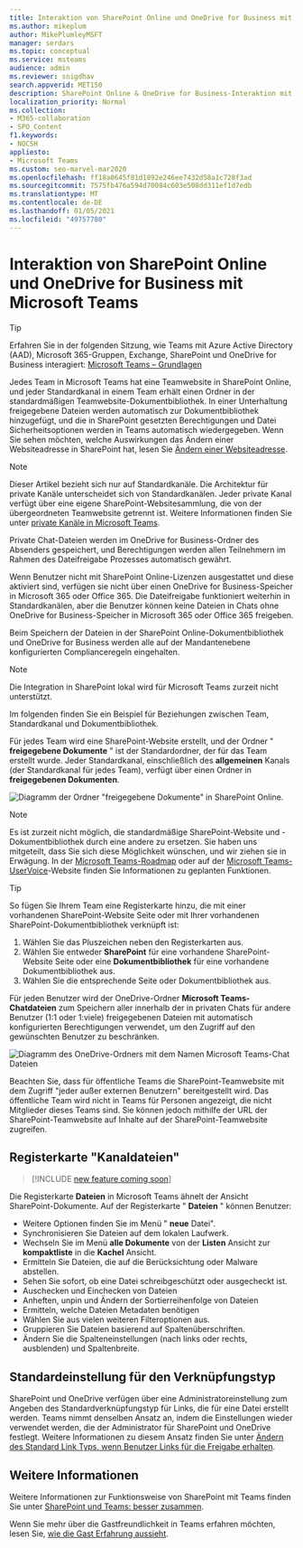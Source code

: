```yaml
---
title: Interaktion von SharePoint Online und OneDrive for Business mit Microsoft Teams
ms.author: mikeplum
author: MikePlumleyMSFT
manager: serdars
ms.topic: conceptual
ms.service: msteams
audience: admin
ms.reviewer: snigdhav
search.appverid: MET150
description: SharePoint Online & OneDrive for Business-Interaktion mit Teams; Speicherung privater Chat-Dateien & Interaktion zwischen Team, Standardkanal & Dokumentbibliothek.
localization_priority: Normal
ms.collection:
- M365-collaboration
- SPO_Content
f1.keywords:
- NOCSH
appliesto:
- Microsoft Teams
ms.custom: seo-marvel-mar2020
ms.openlocfilehash: ff18a0645f81d1892e246ee7432d58a1c728f3ad
ms.sourcegitcommit: 7575fb476a594d70084c603e508dd311ef1d7edb
ms.translationtype: MT
ms.contentlocale: de-DE
ms.lasthandoff: 01/05/2021
ms.locfileid: "49757780"
---
```

# <a name="how-sharepoint-online-and-onedrive-for-business-interact-with-microsoft-teams"></a>Interaktion von SharePoint Online und OneDrive for Business mit Microsoft Teams

> [!Tip]
> Erfahren Sie in der folgenden Sitzung, wie Teams mit Azure Active Directory (AAD), Microsoft 365-Gruppen, Exchange, SharePoint und OneDrive for Business interagiert: [Microsoft Teams – Grundlagen](https://aka.ms/teams-foundations)

Jedes Team in Microsoft Teams hat eine Teamwebsite in SharePoint Online, und jeder Standardkanal in einem Team erhält einen Ordner in der standardmäßigen Teamwebsite-Dokumentbibliothek. In einer Unterhaltung freigegebene Dateien werden automatisch zur Dokumentbibliothek hinzugefügt, und die in SharePoint gesetzten Berechtigungen und Datei Sicherheitsoptionen werden in Teams automatisch wiedergegeben. Wenn Sie sehen möchten, welche Auswirkungen das Ändern einer Websiteadresse in SharePoint hat, lesen Sie [Ändern einer Websiteadresse](https://docs.microsoft.com/sharepoint/change-site-address).

> [!NOTE]
> Dieser Artikel bezieht sich nur auf Standardkanäle. Die Architektur für private Kanäle unterscheidet sich von Standardkanälen. Jeder private Kanal verfügt über eine eigene SharePoint-Websitesammlung, die von der übergeordneten Teamwebsite getrennt ist. Weitere Informationen finden Sie unter [private Kanäle in Microsoft Teams](private-channels.md).

Private Chat-Dateien werden im OneDrive for Business-Ordner des Absenders gespeichert, und Berechtigungen werden allen Teilnehmern im Rahmen des Dateifreigabe Prozesses automatisch gewährt.

Wenn Benutzer nicht mit SharePoint Online-Lizenzen ausgestattet und diese aktiviert sind, verfügen sie nicht über einen OneDrive for Business-Speicher in Microsoft 365 oder Office 365. Die Dateifreigabe funktioniert weiterhin in Standardkanälen, aber die Benutzer können keine Dateien in Chats ohne OneDrive for Business-Speicher in Microsoft 365 oder Office 365 freigeben.

Beim Speichern der Dateien in der SharePoint Online-Dokumentbibliothek und OneDrive for Business werden alle auf der Mandantenebene konfigurierten Complianceregeln eingehalten. 

> [!NOTE]
> Die Integration in SharePoint lokal wird für Microsoft Teams zurzeit nicht unterstützt.

Im folgenden finden Sie ein Beispiel für Beziehungen zwischen Team, Standardkanal und Dokumentbibliothek.

Für jedes Team wird eine SharePoint-Website erstellt, und der Ordner " **freigegebene Dokumente** " ist der Standardordner, der für das Team erstellt wurde. Jeder Standardkanal, einschließlich des **allgemeinen** Kanals (der Standardkanal für jedes Team), verfügt über einen Ordner in **freigegebenen Dokumenten**.

![Diagramm der Ordner "freigegebene Dokumente" in SharePoint Online.](media/Understand_how_SharePoint_Online_and_OneDrive_for_Business_interact_with_Microsoft_Teams_image1.png)

> [!NOTE]
> Es ist zurzeit nicht möglich, die standardmäßige SharePoint-Website und -Dokumentbibliothek durch eine andere zu ersetzen. Sie haben uns mitgeteilt, dass Sie sich diese Möglichkeit wünschen, und wir ziehen sie in Erwägung. In der [Microsoft Teams-Roadmap](https://aka.ms/teamsroadmap) oder auf der [Microsoft Teams-UserVoice](https://aka.ms/TeamsUserVoice)-Website finden Sie Informationen zu geplanten Funktionen.

> [!TIP]
> So fügen Sie Ihrem Team eine Registerkarte hinzu, die mit einer vorhandenen SharePoint-Website Seite oder mit Ihrer vorhandenen SharePoint-Dokumentbibliothek verknüpft ist:
> 1. Wählen Sie das Pluszeichen neben den Registerkarten aus.
> 2. Wählen Sie entweder **SharePoint** für eine vorhandene SharePoint-Website Seite oder eine **Dokumentbibliothek** für eine vorhandene Dokumentbibliothek aus.
> 3. Wählen Sie die entsprechende Seite oder Dokumentbibliothek aus.

Für jeden Benutzer wird der OneDrive-Ordner **Microsoft Teams-Chatdateien** zum Speichern aller innerhalb der in privaten Chats für andere Benutzer (1:1 oder 1:viele) freigegebenen Dateien mit automatisch konfigurierten Berechtigungen verwendet, um den Zugriff auf den gewünschten Benutzer zu beschränken.

![Diagramm des OneDrive-Ordners mit dem Namen Microsoft Teams-Chat Dateien](media/Understand_how_SharePoint_Online_and_OneDrive_for_Business_interact_with_Microsoft_Teams_image2.png)

Beachten Sie, dass für öffentliche Teams die SharePoint-Teamwebsite mit dem Zugriff "jeder außer externen Benutzern" bereitgestellt wird. Das öffentliche Team wird nicht in Teams für Personen angezeigt, die nicht Mitglieder dieses Teams sind. Sie können jedoch mithilfe der URL der SharePoint-Teamwebsite auf Inhalte auf der SharePoint-Teamwebsite zugreifen. 

## <a name="channel-files-tab"></a>Registerkarte "Kanaldateien"

> [!INCLUDE [new feature coming soon](includes/new-feature-coming-soon-section.md)]

Die Registerkarte **Dateien** in Microsoft Teams ähnelt der Ansicht SharePoint-Dokumente. Auf der Registerkarte " **Dateien** " können Benutzer:

- Weitere Optionen finden Sie im Menü " **neue** Datei".
- Synchronisieren Sie Dateien auf dem lokalen Laufwerk.
- Wechseln Sie im Menü **alle Dokumente** von der **Listen** Ansicht zur **kompaktliste** in die **Kachel** Ansicht.
- Ermitteln Sie Dateien, die auf die Berücksichtung oder Malware abstellen.
- Sehen Sie sofort, ob eine Datei schreibgeschützt oder ausgecheckt ist.
- Auschecken und Einchecken von Dateien
- Anheften, unpin und Ändern der Sortierreihenfolge von Dateien
- Ermitteln, welche Dateien Metadaten benötigen
- Wählen Sie aus vielen weiteren Filteroptionen aus.
- Gruppieren Sie Dateien basierend auf Spaltenüberschriften.
- Ändern Sie die Spalteneinstellungen (nach links oder rechts, ausblenden) und Spaltenbreite.

## <a name="default-link-type-setting"></a>Standardeinstellung für den Verknüpfungstyp

SharePoint und OneDrive verfügen über eine Administratoreinstellung zum Angeben des Standardverknüpfungstyp für Links, die für eine Datei erstellt werden. Teams nimmt denselben Ansatz an, indem die Einstellungen wieder verwendet werden, die der Administrator für SharePoint und OneDrive festlegt. Weitere Informationen zu diesem Ansatz finden Sie unter [Ändern des Standard Link Typs, wenn Benutzer Links für die Freigabe erhalten](https://docs.microsoft.com/sharepoint/change-default-sharing-link). 

## <a name="more-information"></a>Weitere Informationen

Weitere Informationen zur Funktionsweise von SharePoint mit Teams finden Sie unter [SharePoint und Teams: besser zusammen](https://techcommunity.microsoft.com/t5/Microsoft-SharePoint-Blog/SharePoint-and-Teams-Better-Together/ba-p/189593).

Wenn Sie mehr über die Gastfreundlichkeit in Teams erfahren möchten, lesen Sie, [wie die Gast Erfahrung aussieht](guest-experience.md).

